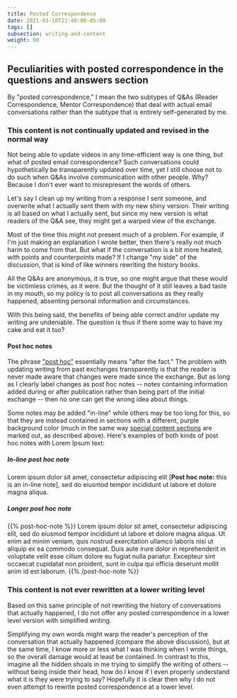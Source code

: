 ```yaml
---
title: Posted Correspondence
date: 2021-01-10T21:40:08-05:00
tags: []
subsection: writing-and-content
weight: 90
---
```


## Peculiarities with posted correspondence in the questions and answers section

By "posted correspondence," I mean the two subtypes of Q&As (Reader Correspondence, Mentor Correspondence) that deal with actual email conversations rather than the subtype that is entirely self-generated by me.

### This content is not continually updated and revised in the normal way

Not being able to update videos in any time-efficient way is one thing, but what of posted email correspondence? Such conversations could hypothetically be transparently updated over time, yet I still choose not to do such when Q&As involve communication with other people. Why? Because I don't ever want to misrepresent the words of others.

Let's say I clean up my writing from a response I sent someone, and overwrite what I actually sent them with my new shiny version. Their writing is all based on what I actually sent, but since my new version is what readers of the Q&A see, they might get a warped view of the exchange.

Most of the time this might not present much of a problem. For example, if I'm just making an explanation I wrote better, then there's really not much harm to come from that. But what if the conversation is a bit more heated, with points and counterpoints made? If I change "my side" of the discussion, that is kind of like winners rewriting the history books.

All the Q&As are anonymous, it is true, so one might argue that these would be victimless crimes, as it were. But the thought of it still leaves a bad taste in my mouth, so my policy is to post all conversations as they really happened, absenting personal information and circumstances.

With this being said, the benefits of being able correct and/or update my writing are undeniable. The question is thus if there some way to have my cake and eat it too?

#### Post hoc notes

The phrase ["post hoc"](https://www.merriam-webster.com/dictionary/post%20hoc) essentially means "after the fact." The problem with updating writing from past exchanges transparently is that the reader is never made aware that changes were made since the exchange. But as long as I clearly label changes as post hoc notes -- notes containing information added during or after publication rather than being part of the initial exchange -- then no one can get the wrong idea about things.

Some notes may be added "in-line" while others may be too long for this, so that they are instead contained in sections with a different, purple background color (much in the same way [special content sections](#special-content-sections) are marked out, as described above). Here's examples of both kinds of post hoc notes with Lorem Ipsum text:

##### In-line post hoc note

Lorem ipsum dolor sit amet, consectetur adipiscing elit [**Post hoc note:** this is an in-line note], sed do eiusmod tempor incididunt ut labore et dolore magna aliqua.

##### Longer post hoc note

{{% post-hoc-note %}}
Lorem ipsum dolor sit amet, consectetur adipiscing elit, sed do eiusmod tempor incididunt ut labore et dolore magna aliqua. Ut enim ad minim veniam, quis nostrud exercitation ullamco laboris nisi ut aliquip ex ea commodo consequat. Duis aute irure dolor in reprehenderit in voluptate velit esse cillum dolore eu fugiat nulla pariatur. Excepteur sint occaecat cupidatat non proident, sunt in culpa qui officia deserunt mollit anim id est laborum.
{{% /post-hoc-note %}}

### This content is not ever rewritten at a lower writing level

Based on this same principle of not rewriting the history of conversations that actually happened, I do not offer any posted correspondence in a lower level version with simplified writing.

Simplifying my own words might warp the reader's perception of the conversation that actually happened (compare the above discussion), but at the same time, I know more or less what I was thinking when I wrote things, so the overall damage would at least be contained. In contrast to this, imagine all the hidden shoals in me trying to simplify the writing of others -- without being inside their head, how do I know if I even properly understand what it is they were trying to say? Hopefully it is clear then why I do not even attempt to rewrite posted correspondence at a lower level.